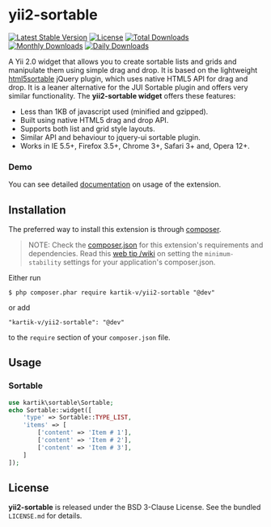 yii2-sortable
=============

[![Latest Stable Version](https://poser.pugx.org/kartik-v/yii2-sortable/v/stable)](https://packagist.org/packages/kartik-v/yii2-sortable)
[![License](https://poser.pugx.org/kartik-v/yii2-sortable/license)](https://packagist.org/packages/kartik-v/yii2-sortable)
[![Total Downloads](https://poser.pugx.org/kartik-v/yii2-sortable/downloads)](https://packagist.org/packages/kartik-v/yii2-sortable)
[![Monthly Downloads](https://poser.pugx.org/kartik-v/yii2-sortable/d/monthly)](https://packagist.org/packages/kartik-v/yii2-sortable)
[![Daily Downloads](https://poser.pugx.org/kartik-v/yii2-sortable/d/daily)](https://packagist.org/packages/kartik-v/yii2-sortable)

A Yii 2.0 widget that allows you to create sortable lists and grids and manipulate them using simple drag and drop. 
It is based on the lightweight [html5sortable](https://github.com/voidberg/html5sortable) jQuery plugin, which uses native HTML5 API for drag and drop. 
It is a leaner alternative for the JUI Sortable plugin and offers very similar functionality. The **yii2-sortable widget** offers these features:

- Less than 1KB of javascript used (minified and gzipped).
- Built using native HTML5 drag and drop API.
- Supports both list and grid style layouts.
- Similar API and behaviour to jquery-ui sortable plugin.
- Works in IE 5.5+, Firefox 3.5+, Chrome 3+, Safari 3+ and, Opera 12+.

### Demo
You can see detailed [documentation](http://demos.krajee.com/sortable) on usage of the extension.

## Installation

The preferred way to install this extension is through [composer](http://getcomposer.org/download/).

> NOTE: Check the [composer.json](https://github.com/kartik-v/yii2-sortable/blob/master/composer.json) for this extension's requirements and dependencies. Read this [web tip /wiki](http://webtips.krajee.com/setting-composer-minimum-stability-application/) on setting the `minimum-stability` settings for your application's composer.json.

Either run

```
$ php composer.phar require kartik-v/yii2-sortable "@dev"
```

or add

```
"kartik-v/yii2-sortable": "@dev"
```

to the ```require``` section of your `composer.json` file.

## Usage

### Sortable

```php
use kartik\sortable\Sortable;
echo Sortable::widget([
    'type' => Sortable::TYPE_LIST,
    'items' => [
        ['content' => 'Item # 1'],
        ['content' => 'Item # 2'],
        ['content' => 'Item # 3'],
    ]   
]); 
```

## License

**yii2-sortable** is released under the BSD 3-Clause License. See the bundled `LICENSE.md` for details.